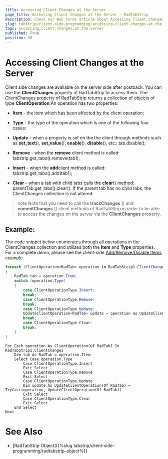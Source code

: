 ```yaml
---
title: Accessing Client Changes at the Server
page_title: Accessing Client Changes at the Server - RadTabStrip
description: Check our Web Forms article about Accessing Client Changes at the Server.
slug: tabstrip/client-side-programming/accessing-client-changes-at-the-server
tags: accessing,client,changes,at,the,server
published: True
position: 30
---
```


# Accessing Client Changes at the Server


Client side changes are available on the server side after postback. You can use the **ClientChanges** property of RadTabStrip to access them. The ClientChanges property of RadTabStrip returns a collection of objects of type **ClientOperation**.An operation has two properties:

* **Item** - the item which has been affected by the client operation;

* **Type** - the type of the operation which is one of the following four cases:

* **Update** - when a property is set on the the client through methods such as **set_text**(), **set_value**(), **enable**(), **disable**(), etc.: tab.disable();

* **Remove** - when the **remove** client method is called: tabstrip.get_tabs().remove(tab1);

* **Insert** - when the **add**client method is called: tabstrip.get_tabs().add(tab1);

* **Clear** - when a tab with child tabs calls the **clear**() method: parentTab.get_tabs().clear(). If the parent tab has no child tabs, the ClientChanges collection is not altered.


>note Note that you need to call the **trackChanges** () and **commitChanges** () client methods of RadTabStrip in order to be able to access the changes on the server via the **ClientChanges** property.
>

## Example:

The code snippet below enumerates through all operations in the ClientChanges collection and utilizes both the **Item** and **Type** properties. For a complete demo, please see the client-side [Add/Remove/Disable Items](https://demos.telerik.com/aspnet-ajax/TabStrip/Examples/ClientSide/AddRemoveDisable/DefaultCS.aspx) example.


````C#	 
foreach (ClientOperation<RadTab> operation in RadTabStrip1.ClientChanges)
{
	RadTab tab = operation.Item;
	switch (operation.Type)
	{
		case ClientOperationType.Insert:
		break;
		case ClientOperationType.Remove:
		break;
		case ClientOperationType.Update:
		UpdateClientOperation<RadTab> update = operation as UpdateClientOperation<RadTab>;
		break;
		case ClientOperationType.Clear:
		break;
	}
} 				
````
````VB.NET	
For Each operation As ClientOperation(Of RadTab) In RadTabStrip1.ClientChanges
	Dim tab As RadTab = operation.Item
	Select Case operation.Type
		Case ClientOperationType.Insert
		Exit Select
		Case ClientOperationType.Remove
		Exit Select
		Case ClientOperationType.Update
		Dim update As UpdateClientOperation(Of RadTab) = TryCast(operation, UpdateClientOperation(Of RadTab))
		Exit Select
		Case ClientOperationType.Clear
		Exit Select
	End Select
Next  				
````


# See Also

 * [RadTabStrip Object]({%slug tabstrip/client-side-programming/radtabstrip-object%})
